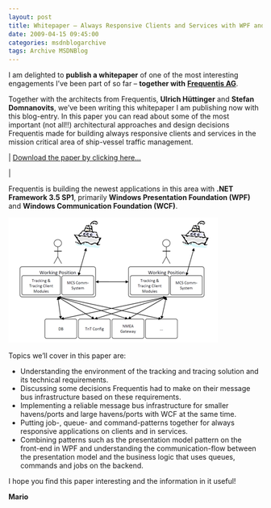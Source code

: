 ```yaml
---
layout: post
title: Whitepaper – Always Responsive Clients and Services with WPF and WCF – Frequentis AG Tracking & Tracing Logbook for Maritime Communications
date: 2009-04-15 09:45:00
categories: msdnblogarchive
tags: Archive MSDNBlog
---
```


I am delighted to **publish a whitepaper** of one of the most interesting engagements I’ve been part of so far – **together with** [**Frequentis AG**](http://www.frequentis.com/).


Together with the architects from Frequentis, **Ulrich Hüttinger** and **Stefan Domnanovits**, we’ve been writing this whitepaper I am publishing now with this blog-entry. In this paper you can read about some of the most important (not all!!) architectural approaches and design decisions Frequentis made for building always responsive clients and services in the mission critical area of ship-vessel traffic management.




| [Download the paper by clicking here…](http://www.mszcool.at/blog/2009/20090415_Frequentis_TnT_WPF_WCF_Responsive.pdf)

 |


Frequentis is building the newest applications in this area with **.NET Framework 3.5 SP1**, primarily **Windows Presentation Foundation (WPF)** and **Windows Communication Foundation (WCF)**.


[![image](https://github.com/mszcool/oldmsdnblogarchive/blob/master/media/TNBlogsFS/BlogFileStorage/blogs_msdn/mszcool/WindowsLiveWriter/WhitepaperAlwaysResponsiveClientsandServ_D52C/image_thumb.png?raw=true?raw=true "image")](https://github.com/mszcool/oldmsdnblogarchive/blob/master/media/TNBlogsFS/BlogFileStorage/blogs_msdn/mszcool/WindowsLiveWriter/WhitepaperAlwaysResponsiveClientsandServ_D52C/image_2.png?raw=true?raw=true) 


Topics we’ll cover in this paper are:


* Understanding the environment of the tracking and tracing solution and its technical requirements.
* Discussing some decisions Frequentis had to make on their message bus infrastructure based on these requirements.
* Implementing a reliable message bus infrastructure for smaller havens/ports and large havens/ports with WCF at the same time.
* Putting job-, queue- and command-patterns together for always responsive applications on clients and in services.
* Combining patterns such as the presentation model pattern on the front-end in WPF and understanding the communication-flow between the presentation model and the business logic that uses queues, commands and jobs on the backend.


I hope you find this paper interesting and the information in it useful!


**Mario**


